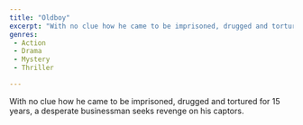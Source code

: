 ```yaml
---
title: "Oldboy"
excerpt: "With no clue how he came to be imprisoned, drugged and tortured for 15 years, a desperate businessman seeks revenge on his captors."
genres: 
 - Action
 - Drama
 - Mystery
 - Thriller

---
```


With no clue how he came to be imprisoned, drugged and tortured for 15 years, a desperate businessman seeks revenge on his captors.
